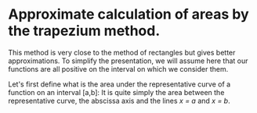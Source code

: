 # Approximate calculation of areas by the trapezium method.
This method is very close to the method of rectangles but gives better approximations. To simplify the presentation, we will assume here that our functions are all positive on the interval on which we consider them.

Let's first define what is the area under the representative curve of a function on an interval [a,b]: It is quite simply the area between the representative curve, the abscissa axis and the lines *x = a* and *x = b*.
